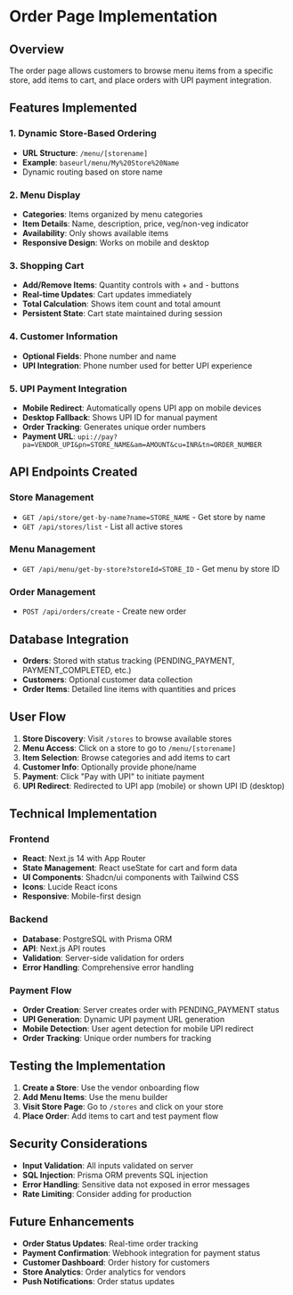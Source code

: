 # Order Page Implementation

## Overview

The order page allows customers to browse menu items from a specific store, add items to cart, and place orders with UPI payment integration.

## Features Implemented

### 1. Dynamic Store-Based Ordering

- **URL Structure**: `/menu/[storename]`
- **Example**: `baseurl/menu/My%20Store%20Name`
- Dynamic routing based on store name

### 2. Menu Display

- **Categories**: Items organized by menu categories
- **Item Details**: Name, description, price, veg/non-veg indicator
- **Availability**: Only shows available items
- **Responsive Design**: Works on mobile and desktop

### 3. Shopping Cart

- **Add/Remove Items**: Quantity controls with + and - buttons
- **Real-time Updates**: Cart updates immediately
- **Total Calculation**: Shows item count and total amount
- **Persistent State**: Cart state maintained during session

### 4. Customer Information

- **Optional Fields**: Phone number and name
- **UPI Integration**: Phone number used for better UPI experience

### 5. UPI Payment Integration

- **Mobile Redirect**: Automatically opens UPI app on mobile devices
- **Desktop Fallback**: Shows UPI ID for manual payment
- **Order Tracking**: Generates unique order numbers
- **Payment URL**: `upi://pay?pa=VENDOR_UPI&pn=STORE_NAME&am=AMOUNT&cu=INR&tn=ORDER_NUMBER`

## API Endpoints Created

### Store Management

- `GET /api/store/get-by-name?name=STORE_NAME` - Get store by name
- `GET /api/stores/list` - List all active stores

### Menu Management

- `GET /api/menu/get-by-store?storeId=STORE_ID` - Get menu by store ID

### Order Management

- `POST /api/orders/create` - Create new order

## Database Integration

- **Orders**: Stored with status tracking (PENDING_PAYMENT, PAYMENT_COMPLETED, etc.)
- **Customers**: Optional customer data collection
- **Order Items**: Detailed line items with quantities and prices

## User Flow

1. **Store Discovery**: Visit `/stores` to browse available stores
2. **Menu Access**: Click on a store to go to `/menu/[storename]`
3. **Item Selection**: Browse categories and add items to cart
4. **Customer Info**: Optionally provide phone/name
5. **Payment**: Click "Pay with UPI" to initiate payment
6. **UPI Redirect**: Redirected to UPI app (mobile) or shown UPI ID (desktop)

## Technical Implementation

### Frontend

- **React**: Next.js 14 with App Router
- **State Management**: React useState for cart and form data
- **UI Components**: Shadcn/ui components with Tailwind CSS
- **Icons**: Lucide React icons
- **Responsive**: Mobile-first design

### Backend

- **Database**: PostgreSQL with Prisma ORM
- **API**: Next.js API routes
- **Validation**: Server-side validation for orders
- **Error Handling**: Comprehensive error handling

### Payment Flow

- **Order Creation**: Server creates order with PENDING_PAYMENT status
- **UPI Generation**: Dynamic UPI payment URL generation
- **Mobile Detection**: User agent detection for mobile UPI redirect
- **Order Tracking**: Unique order numbers for tracking

## Testing the Implementation

1. **Create a Store**: Use the vendor onboarding flow
2. **Add Menu Items**: Use the menu builder
3. **Visit Store Page**: Go to `/stores` and click on your store
4. **Place Order**: Add items to cart and test payment flow

## Security Considerations

- **Input Validation**: All inputs validated on server
- **SQL Injection**: Prisma ORM prevents SQL injection
- **Error Handling**: Sensitive data not exposed in error messages
- **Rate Limiting**: Consider adding for production

## Future Enhancements

- **Order Status Updates**: Real-time order tracking
- **Payment Confirmation**: Webhook integration for payment status
- **Customer Dashboard**: Order history for customers
- **Store Analytics**: Order analytics for vendors
- **Push Notifications**: Order status updates
